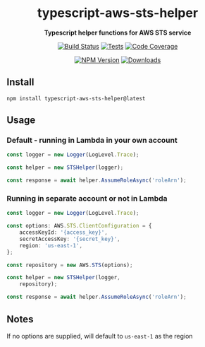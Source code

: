 <h1 align="center">typescript-aws-sts-helper</h1>

<div align="center">
    
<b>Typescript helper functions for AWS STS service</b>
    
[![Build Status](https://dev.azure.com/kbrashears5/github/_apis/build/status/kbrashears5.typescript-aws-sts-helper?branchName=master)](https://dev.azure.com/kbrashears5/github/_build/latest?definitionId=19&branchName=master)
[![Tests](https://img.shields.io/azure-devops/tests/kbrashears5/github/19)](https://img.shields.io/azure-devops/tests/kbrashears5/github/19)
[![Code Coverage](https://img.shields.io/azure-devops/coverage/kbrashears5/github/19)](https://img.shields.io/azure-devops/coverage/kbrashears5/github/19)

[![NPM Version](https://img.shields.io/npm/v/typescript-aws-sts-helper)](https://img.shields.io/npm/v/typescript-aws-sts-helper)
[![Downloads](https://img.shields.io/npm/dt/typescript-aws-sts-helper)](https://img.shields.io/npm/dt/typescript-aws-sts-helper)
</div>

## Install
```
npm install typescript-aws-sts-helper@latest
```

## Usage
### Default - running in Lambda in your own account
```typescript
const logger = new Logger(LogLevel.Trace);

const helper = new STSHelper(logger);

const response = await helper.AssumeRoleAsync('roleArn');
```

### Running in separate account or not in Lambda
```typescript
const logger = new Logger(LogLevel.Trace);

const options: AWS.STS.ClientConfiguration = {
    accessKeyId: '{access_key}',
    secretAccessKey: '{secret_key}',
    region: 'us-east-1',
};

const repository = new AWS.STS(options);

const helper = new STSHelper(logger,
    repository);

const response = await helper.AssumeRoleAsync('roleArn');
```

## Notes
If no options are supplied, will default to `us-east-1` as the region